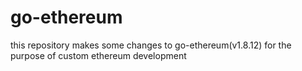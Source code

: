 # go-ethereum

this repository makes some changes to go-ethereum(v1.8.12) for the purpose of custom ethereum development 
